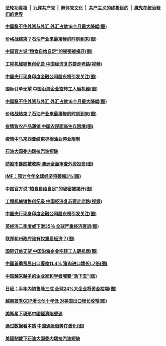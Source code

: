 ####  [法轮功真相](../../../../basic/blob/master/README.md?t=04160530) &nbsp;|&nbsp; [九评共产党](../../../../9ping.md/blob/master/README.md?t=04160530) &nbsp;|&nbsp; [解体党文化](../../../../jtdwh.md/blob/master/README.md?t=04160530)  &nbsp;|&nbsp; [共产主义的终极目的](../../../../gczydzjmd.md/blob/master/README.md?t=04160530) &nbsp;|&nbsp; [魔鬼在统治我们的世界](../../../../mgztzwmdsj.md/blob/master/README.md?t=04160530) 

#### [中国稳不住外资与外汇 外汇占款16个月最大降幅(图)](../pages/p5/929930.md?t=04160530) 

#### [价格战结束？石油产业来最凄惨的时刻到来(图)](../pages/p5/929921.md?t=04160530) 

#### [中国官方说“粮食自给自足”的秘密被揭开(图)](../pages/p5/929825.md?t=04160530) 

#### [工程机械销售创纪录 中国经济复苏要走老路(视频)](../pages/p5/929815.md?t=04160530) 

#### [中国央行现身印度金融公司股东榜引发关注(图)](../pages/p5/929832.md?t=04160530) 

#### [国际订单无望 中国沿海企业空转工人砸机器(图)](../pages/p5/929805.md?t=04160530) 

#### [中国稳不住外资与外汇 外汇占款16个月最大降幅(图)](../pages/p5/929930.md?t=04160530) 

#### [价格战结束？石油产业来最凄惨的时刻到来(图)](../pages/p5/929921.md?t=04160530) 

#### [疫情致农产品滞销 中国农民面临生存困境(图)](../pages/p5/929907.md?t=04160530) 

#### [疫情中马来西亚结束棕榈油业停业限制](../pages/p5/929906.md?t=04160530) 

#### [石油大国委内瑞拉汽油短缺](../pages/p5/929905.md?t=04160530) 

#### [防股市暴跌被收购 澳洲全面审查外资投资(图)](../pages/p5/929880.md?t=04160530) 

#### [IMF：预计今年全球经济将萎缩3%(图)](../pages/p5/929879.md?t=04160530) 

#### [中国官方说“粮食自给自足”的秘密被揭开(图)](../pages/p5/929825.md?t=04160530) 

#### [工程机械销售创纪录 中国经济复苏要走老路(视频)](../pages/p5/929815.md?t=04160530) 

#### [中国央行现身印度金融公司股东榜引发关注(图)](../pages/p5/929832.md?t=04160530) 

#### [英经济二季度或下滑35％ 全球严重经济衰退(图)](../pages/p5/929852.md?t=04160530) 

#### [联邦和州政府谁有权重启经济？(图)](../pages/p5/929851.md?t=04160530) 

#### [国际订单无望 中国沿海企业空转工人砸机器(图)](../pages/p5/929805.md?t=04160530) 

#### [中国首季贸易出口萎缩11.4% 猪肉进口增长1.7倍(图)](../pages/p5/929795.md?t=04160530) 

#### [中国越来越多的企业家和学者喊要“活下去”(图)](../pages/p5/929777.md?t=04160530) 

#### [日经：半年内销售降三成 全球24%大企业将资金枯竭(图)](../pages/p5/929768.md?t=04160530) 

#### [越南首季GDP增长创十年低 对美国出口增长收窄(图)](../pages/p5/929766.md?t=04160530) 

#### [美衛星下現形中國經濟陷昏迷](../pages/p5/929724.md?t=04160530) 

#### [通过数据看本质 中国通胀趋势在激化(图)](../pages/p5/929703.md?t=04160530) 

#### [美国制裁下石油大国委内瑞拉汽油短缺](../pages/p5/929718.md?t=04160530) 

